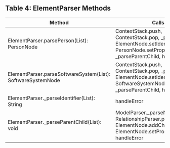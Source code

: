 ## Table 4: **ElementParser Methods**
| Method                                                      | Calls                                                                                           | Example Method Call                                  |
|-------------------------------------------------------------|-------------------------------------------------------------------------------------------------|------------------------------------------------------|
| ElementParser.parsePerson(List<Token>): PersonNode           | ContextStack.push, ContextStack.pop, _parseIdentifier, ElementNode.setIdentifier, PersonNode.setProperty, _parseParentChild, handleError | `elementParser.parsePerson(tokens);`                 |
| ElementParser.parseSoftwareSystem(List<Token>): SoftwareSystemNode | ContextStack.push, ContextStack.pop, _parseIdentifier, ElementNode.setIdentifier, SoftwareSystemNode.setProperty, _parseParentChild, handleError | `elementParser.parseSoftwareSystem(tokens);`        |
| ElementParser._parseIdentifier(List<Token>): String          | handleError                                                                                     | `elementParser._parseIdentifier(tokens);`           |
| ElementParser._parseParentChild(List<Token>): void           | ModelParser._parseNestedElement, RelationshipParser.parse, ElementNode.addChild, ElementNode.setProperty, handleError | `elementParser._parseParentChild(tokens);`          | 